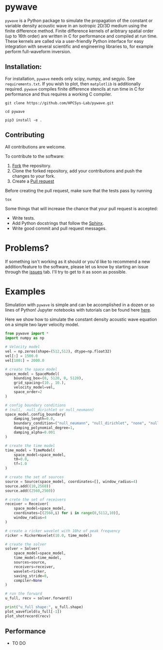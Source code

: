 # pywave

`pywave` is a Python package to simulate the propagation of the constant or variable density acoustic wave in an isotropic 2D/3D medium using the finite difference method. Finite difference kernels of aribtrary spatial order (up to 16th order) are written in C for performance and compiled at run time. These kernels are called via a user-friendly Python interface for easy integration with several scientific and engineering libraries to, for example perform full-waveform inversion.

## Installation:

For installation, `pywave` needs only scipy, numpy, and segyio. See `requirements.txt`. If you wish to plot, then `matplotlib` is additionally required. `pywave` compiles finite difference stencils at run time in C for performance and thus requires a working C compiler.

`git clone https://github.com/HPCSys-Lab/pywave.git`

`cd pywave`

`pip3 install -e .`


## Contributing

All contributions are welcome.

To contribute to the software:

1. [Fork](https://docs.github.com/en/free-pro-team@latest/github/getting-started-with-github/fork-a-repo) the repository.
2. Clone the forked repository, add your contributions and push the changes to your fork.
3. Create a [Pull request](https://github.com/HPCSys-Lab/pywave/pulls)

Before creating the pull request, make sure that the tests pass by running
```
tox
```
Some things that will increase the chance that your pull request is accepted:
-  Write tests.
- Add Python docstrings that follow the [Sphinx](https://sphinx-rtd-tutorial.readthedocs.io/en/latest/docstrings.html).
- Write good commit and pull request messages.


[style]: https://sphinx-rtd-tutorial.readthedocs.io/en/latest/docstrings.html

Problems?
==========

If something isn't working as it should or you'd like to recommend a new addition/feature to the software, please let us know by starting an issue through the [issues](https://github.com/HPCSys-Lab/pywave/issues) tab. I'll try to get to it as soon as possible.

Examples
========

Simulation with `pywave` is simple and can be accomplished in a dozen or so lines of Python! Jupyter notebooks with tutorials can be found here [here](https://github.com/HPCSys-Lab/pywave/tree/master/tutorial).

Here we show how to simulate the constant density acoustic wave equation on a simple two layer velocity model.
```python
from pywave import *
import numpy as np

# Velocity model
vel = np.zeros(shape=(512,512), dtype=np.float32)
vel[:] = 1500.0
vel[100:] = 2000.0

# create the space model
space_model = SpaceModel(
    bounding_box=(0, 5120, 0, 5120),
    grid_spacing=(10., 10.),
    velocity_model=vel,
    space_order=2
)

# config boundary conditions
# (null,  null_dirichlet or null_neumann)
space_model.config_boundary(
    damping_length=0.0,
    boundary_condition=("null_neumann", "null_dirichlet", "none", "null_dirichlet"),
    damping_polynomial_degree=1,
    damping_alpha=0.001
)

# create the time model
time_model = TimeModel(
    space_model=space_model,
    t0=0.0,
    tf=1.0
)

# create the set of sources
source = Source(space_model, coordinates=[], window_radius=4)
source.add((10,2560))
source.add((2560,2560))

# crete the set of receivers
receiver = Receiver(
    space_model=space_model,
    coordinates=[(2560,i) for i in range(0,5112,10)],
    window_radius=4
)

# create a ricker wavelet with 10hz of peak frequency
ricker = RickerWavelet(10.0, time_model)

# create the solver
solver = Solver(
    space_model=space_model,
    time_model=time_model,
    sources=source,
    receivers=receiver,
    wavelet=ricker,
    saving_stride=0,
    compiler=None
)

# run the forward
u_full, recv = solver.forward()

print("u_full shape:", u_full.shape)
plot_wavefield(u_full[-1])
plot_shotrecord(recv)
```

## Performance

- TO DO
